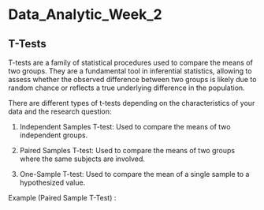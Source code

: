 # Data_Analytic_Week_2


## T-Tests
T-tests are a family of statistical procedures used to compare the means of two groups. They are a fundamental tool in inferential statistics, allowing to assess whether the observed difference between two groups is likely due to random chance or reflects a true underlying difference in the population.

There are different types of t-tests depending on the characteristics of your data and the research question:
1.	Independent Samples T-test: Used to compare the means of two independent groups.


2.	Paired Samples T-test: Used to compare the means of two groups where the same subjects are involved.


3.	One-Sample T-test: Used to compare the mean of a single sample to a hypothesized value.

Example (Paired Sample T-Test) :
